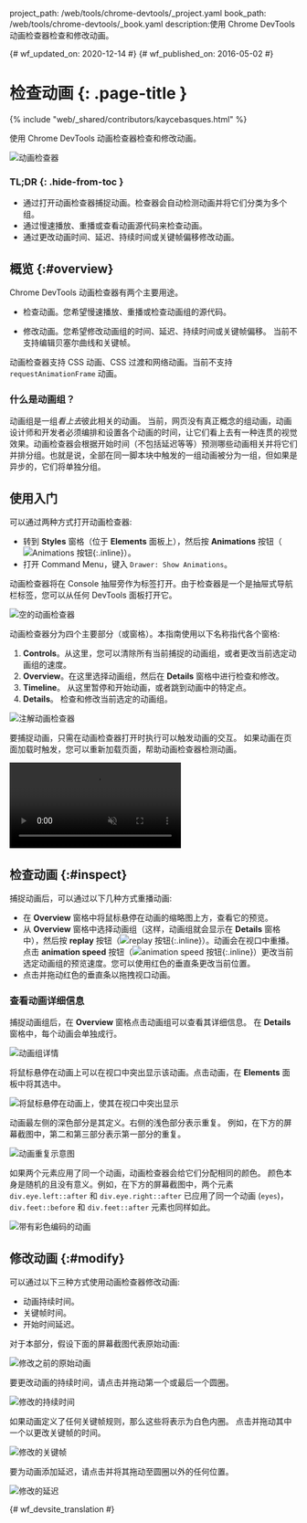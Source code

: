 project_path: /web/tools/chrome-devtools/_project.yaml
book_path: /web/tools/chrome-devtools/_book.yaml
description:使用 Chrome DevTools 动画检查器检查和修改动画。

{# wf_updated_on: 2020-12-14 #}
{# wf_published_on: 2016-05-02 #}

# 检查动画 {: .page-title }

{% include "web/_shared/contributors/kaycebasques.html" %}

使用 Chrome DevTools 动画检查器检查和修改动画。


![动画检查器](imgs/animation-inspector.png)


### TL;DR {: .hide-from-toc }
- 通过打开动画检查器捕捉动画。检查器会自动检测动画并将它们分类为多个组。
- 通过慢速播放、重播或查看动画源代码来检查动画。
- 通过更改动画时间、延迟、持续时间或关键帧偏移修改动画。


## 概览 {:#overview}

Chrome DevTools 动画检查器有两个主要用途。

* 检查动画。您希望慢速播放、重播或检查动画组的源代码。

* 修改动画。您希望修改动画组的时间、延迟、持续时间或关键帧偏移。
当前不支持编辑贝塞尔曲线和关键帧。


动画检查器支持 CSS 动画、CSS 过渡和网络动画。当前不支持 `requestAnimationFrame` 动画。



### 什么是动画组？

动画组是一组*看上去*彼此相关的动画。
当前，网页没有真正概念的组动画，动画设计师和开发者必须编排和设置各个动画的时间，让它们看上去有一种连贯的视觉效果。动画检查器会根据开始时间（不包括延迟等等）预测哪些动画相关并将它们并排分组。也就是说，全部在同一脚本块中触发的一组动画被分为一组，但如果是异步的，它们将单独分组。



## 使用入门

可以通过两种方式打开动画检查器:

* 转到 **Styles** 窗格（位于 **Elements** 面板上），然后按 **Animations** 按钮（![Animations 按钮](imgs/animations-button.png){:.inline}）。
* 打开 Command Menu，键入 `Drawer: Show Animations`。

动画检查器将在 Console 抽屉旁作为标签打开。由于检查器是一个是抽屉式导航栏标签，您可以从任何 DevTools 面板打开它。


![空的动画检查器](imgs/empty-ai.png)

动画检查器分为四个主要部分（或窗格）。本指南使用以下名称指代各个窗格:


1. **Controls**。从这里，您可以清除所有当前捕捉的动画组，或者更改当前选定动画组的速度。
2. **Overview**。在这里选择动画组，然后在 **Details** 窗格中进行检查和修改。
3. **Timeline**。
从这里暂停和开始动画，或者跳到动画中的特定点。
4. **Details**。
检查和修改当前选定的动画组。


![注解动画检查器](imgs/annotated-animation-inspector.png)

要捕捉动画，只需在动画检查器打开时执行可以触发动画的交互。
如果动画在页面加载时触发，您可以重新加载页面，帮助动画检查器检测动画。



<video src="animations-img/capture-animations.mp4"
       autoplay loop muted controls></video>

## 检查动画 {:#inspect}

捕捉动画后，可以通过以下几种方式重播动画:

* 在 **Overview** 窗格中将鼠标悬停在动画的缩略图上方，查看它的预览。
* 从 **Overview** 窗格中选择动画组（这样，动画组就会显示在 **Details** 窗格中），然后按 **replay** 按钮（![replay 按钮](imgs/replay-button.png){:.inline}）。动画会在视口中重播。点击 **animation speed** 按钮（![animation speed 按钮](imgs/animation-speed-buttons.png){:.inline}）更改当前选定动画组的预览速度。您可以使用红色的垂直条更改当前位置。
* 点击并拖动红色的垂直条以拖拽视口动画。

### 查看动画详细信息

捕捉动画组后，在 **Overview** 窗格点击动画组可以查看其详细信息。
在 **Details** 窗格中，每个动画会单独成行。


![动画组详情](imgs/animation-group-details.png)

将鼠标悬停在动画上可以在视口中突出显示该动画。点击动画，在 **Elements** 面板中将其选中。


![将鼠标悬停在动画上，使其在视口中突出显示](imgs/highlight-animation.png)


动画最左侧的深色部分是其定义。右侧的浅色部分表示重复。
例如，在下方的屏幕截图中，第二和第三部分表示第一部分的重复。


![动画重复示意图](imgs/animation-iterations.png)

如果两个元素应用了同一个动画，动画检查器会给它们分配相同的颜色。
颜色本身是随机的且没有意义。例如，在下方的屏幕截图中，两个元素 `div.eye.left::after` 和 `div.eye.right::after` 已应用了同一个动画 (`eyes`)，`div.feet::before` 和 `div.feet::after` 元素也同样如此。





![带有彩色编码的动画](imgs/color-coded-animations.png)

## 修改动画 {:#modify}

可以通过以下三种方式使用动画检查器修改动画:

* 动画持续时间。
* 关键帧时间。
* 开始时间延迟。

对于本部分，假设下面的屏幕截图代表原始动画:


![修改之前的原始动画](imgs/modify-original.png)

要更改动画的持续时间，请点击并拖动第一个或最后一个圆圈。


![修改的持续时间](imgs/modify-duration.png)

如果动画定义了任何关键帧规则，那么这些将表示为白色内圈。
点击并拖动其中一个以更改关键帧的时间。


![修改的关键帧](imgs/modify-keyframe.png)

要为动画添加延迟，请点击并将其拖动至圆圈以外的任何位置。


![修改的延迟](imgs/modify-delay.png)


{# wf_devsite_translation #}
